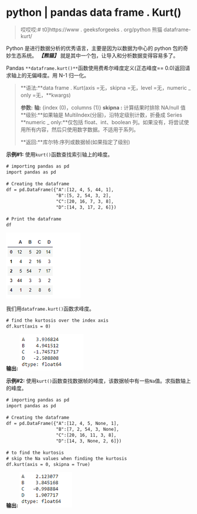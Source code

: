 # python | pandas data frame . Kurt()

> 哎哎哎:# t0]https://www . geeksforgeeks . org/python 熊猫 dataframe-kurt/

Python 是进行数据分析的优秀语言，主要是因为以数据为中心的 python 包的奇妙生态系统。 ***【熊猫】*** 就是其中一个包，让导入和分析数据变得容易多了。

Pandas `**dataframe.kurt()**`函数使用费希尔峰度定义(正态峰度== 0.0)返回请求轴上的无偏峰度。用 N-1 归一化。

> **语法:**data frame . Kurt(axis =无，skipna =无，level =无，numeric _ only =无，**kwargs)
> 
> **参数:**
> **轴:** {index (0)，columns (1)}
> **skipna :** 计算结果时排除 NA/null 值
> **级别:**如果轴是 MultiIndex(分层)，沿特定级别计数，折叠成 Series
> **numeric _ only:**仅包括 float、int、boolean 列。如果没有，将尝试使用所有内容，然后只使用数字数据。不适用于系列。
> 
> **返回:**库尔特:序列或数据帧(如果指定了级别)

**示例#1:** 使用`kurt()`函数查找索引轴上的峰度。

```
# importing pandas as pd
import pandas as pd

# Creating the dataframe 
df = pd.DataFrame({"A":[12, 4, 5, 44, 1],
                   "B":[5, 2, 54, 3, 2],
                   "C":[20, 16, 7, 3, 8],
                   "D":[14, 3, 17, 2, 6]})

# Print the dataframe
df
```

![](img/06fb933825fd3c59f9328866de87d49e.png)

我们用`dataframe.kurt()`函数求峰度。

```
# find the kurtosis over the index axis
df.kurt(axis = 0)
```

**输出:**
![](img/69b61b85bf185acc4b05a6a1c9338d6d.png)

**示例#2:** 使用`kurt()`函数查找数据帧的峰度，该数据帧中有一些`Na`值。求指数轴上的峰度。

```
# importing pandas as pd
import pandas as pd

# Creating the dataframe 
df = pd.DataFrame({"A":[12, 4, 5, None, 1], 
                   "B":[7, 2, 54, 3, None],
                   "C":[20, 16, 11, 3, 8], 
                   "D":[14, 3, None, 2, 6]})

# to find the kurtosis
# skip the Na values when finding the kurtosis
df.kurt(axis = 0, skipna = True)
```

**输出:**
![](img/a0f5b96ac18cd1c145cb01113a62bf70.png)